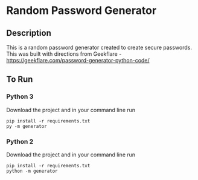 # Random Password Generator

## Description

This is a random password generator created to create secure passwords. This was built with directions from Geekflare - https://geekflare.com/password-generator-python-code/

## To Run
 
### Python 3
Download the project and in your command line run 
```
pip install -r requirements.txt
py -m generator

```

### Python 2
Download the project and in your command line run 
```
pip install -r requirements.txt
python -m generator

```